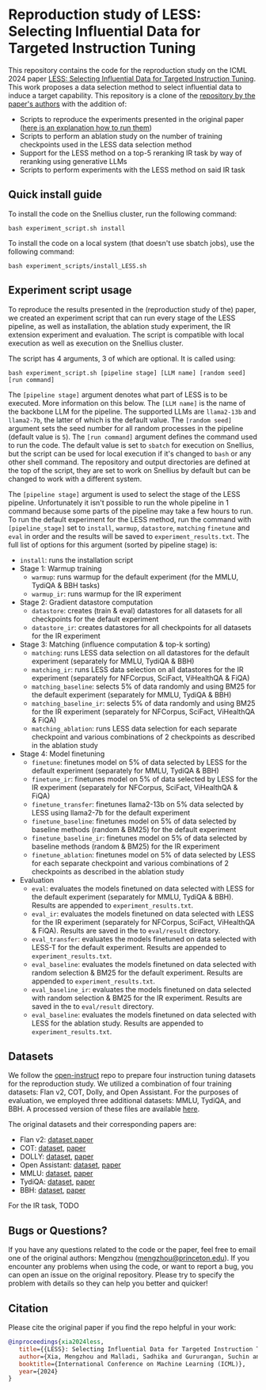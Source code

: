 # Reproduction study of LESS: Selecting Influential Data for Targeted Instruction Tuning

This repository contains the code for the reproduction study on the ICML 2024  paper [LESS: Selecting Influential Data for Targeted Instruction Tuning](https://arxiv.org/abs/2402.04333). This work proposes a data selection method to select influential data to induce a target capability. This repository is a clone of the [repository by the paper's authors](https://github.com/princeton-nlp/LESS) with the addition of:
- Scripts to reproduce the experiments presented in the original paper ([here is an explanation how to run them](#experiment-script-usage))
- Scripts to perform an ablation study on the number of training checkpoints used in the LESS data selection method
- Support for the LESS method on a top-5 reranking IR task by way of reranking using generative LLMs
- Scripts to perform experiments with the LESS method on said IR task

## Quick install guide

To install the code on the Snellius cluster, run the following command:

```
bash experiment_script.sh install
```

To install the code on a local system (that doesn't use sbatch jobs), use the following command:

```
bash experiment_scripts/install_LESS.sh
```

## Experiment script usage
To reproduce the results presented in the (reproduction study of the) paper, we created an experiment script that can run every stage of the LESS pipeline, as well as installation, the ablation study experiment, the IR extension experiment and evaluation. The script is compatible with local execution as well as execution on the Snellius cluster.

The script has 4 arguments, 3 of which are optional. It is called using:
```
bash experiment_script.sh [pipeline stage] [LLM name] [random seed] [run command] 
```

The `[pipeline stage]` argument denotes what part of LESS is to be executed. More information on this below. The `[LLM name]` is the name of the backbone LLM for the pipeline. The supported LLMs are `llama2-13b` and `llama2-7b`, the latter of which is the default value. The `[random seed]` argument sets the seed number for all random processes in the pipeline (default value is `5`). The `[run command]` argument defines the command used to run the code. The default value is set to `sbatch` for execution on Snellius, but the script can be used for local execution if it's changed to `bash` or any other shell command. The repository and output directories are defined at the top of the script, they are set to work on Snellius by default but can be changed to work with a different system.

The `[pipeline stage]` argument is used to select the stage of the LESS pipeline. Unfortunately it isn't possible to run the whole pipeline in 1 command because some parts of the pipeline may take a few hours to run. To run the default experiment for the LESS method, run the command with `[pipeline_stage]` set to `install`, `warmup`, `datastore`, `matching` `finetune` and `eval` in order and the results will be saved to `experiment_results.txt`. The full list of options for this argument (sorted by pipeline stage) is:

- `install`: runs the installation script
- Stage 1: Warmup training 
  * `warmup`: runs warmup for the default experiment (for the MMLU, TydiQA & BBH tasks)
  * `warmup_ir`: runs warmup for the IR experiment
- Stage 2: Gradient datastore computation
  * `datastore`: creates (train & eval) datastores for all datasets for all checkpoints for the default experiment
  * `datastore_ir`: creates datastores for all checkpoints for all datasets for the IR experiment
- Stage 3: Matching (influence computation & top-k sorting)
  * `matching`: runs LESS data selection on all datastores for the default experiment (separately for MMLU, TydiQA & BBH)
  * `matching_ir`: runs LESS data selection on all datastores for the IR experiment (separately for NFCorpus, SciFact, ViHealthQA & FiQA)
  * `matching_baseline`: selects 5% of data randomly and using BM25 for the default experiment (separately for MMLU, TydiQA & BBH)
  * `matching_baseline_ir`: selects 5% of data randomly and using BM25 for the IR experiment (separately for NFCorpus, SciFact, ViHealthQA & FiQA)
  * `matching_ablation`: runs LESS data selection for each separate checkpoint and various combinations of 2 checkpoints as described in the ablation study
- Stage 4: Model finetuning
  * `finetune`: finetunes model on 5% of data selected by LESS for the default experiment (separately for MMLU, TydiQA & BBH)
  * `finetune_ir`: finetunes model on 5% of data selected by LESS for the IR experiment (separately for NFCorpus, SciFact, ViHealthQA & FiQA)
  * `finetune_transfer`: finetunes llama2-13b on 5% data selected by LESS using llama2-7b for the default experiment
  * `finetune_baseline`: finetunes model on 5% of data selected by baseline methods (random & BM25) for the default experiment
  * `finetune_baseline_ir`: finetunes model on 5% of data selected by baseline methods (random & BM25) for the IR experiment
  * `finetune_ablation`: finetunes model on 5% of data selected by LESS for each separate checkpoint and various combinations of 2 checkpoints as described in the ablation study
- Evaluation
  * `eval`: evaluates the models finetuned on data selected with LESS for the default experiment (separately for MMLU, TydiQA & BBH). Results are appended to `experiment_results.txt`.
  * `eval_ir`: evaluates the models finetuned on data selected with LESS for the IR experiment (separately for NFCorpus, SciFact, ViHealthQA & FiQA). Results are saved in the to `eval/result` directory.
  * `eval_transfer`: evaluates the models finetuned on data selected with LESS-T for the default experiment. Results are appended to `experiment_results.txt`.
  * `eval_baseline`: evaluates the models finetuned on data selected with random selection & BM25 for the default experiment. Results are appended to `experiment_results.txt`.
  * `eval_baseline_ir`: evaluates the models finetuned on data selected with random selection & BM25 for the IR experiment. Results are saved in the to `eval/result` directory.
  * `eval_baseline`: evaluates the models finetuned on data selected with LESS for the ablation study. Results are appended to `experiment_results.txt`.

## Datasets
We follow the [open-instruct](https://github.com/allenai/open-instruct?tab=readme-ov-file#dataset-preparation) repo to prepare four instruction tuning datasets for the reproduction study. We utilized a combination of four training datasets: Flan v2, COT, Dolly, and Open Assistant. For the purposes of evaluation, we employed three additional datasets: MMLU, TydiQA, and BBH. A processed version of these files are available [here](https://huggingface.co/datasets/princeton-nlp/less_data).

The original datasets and their corresponding papers are:
- Flan v2: [dataset](https://github.com/google-research/FLAN/tree/main/flan/v2#download),[paper](https://arxiv.org/abs/2301.13688)
- COT: [dataset](https://huggingface.co/datasets/kaist-ai/CoT-Collection), [paper](https://arxiv.org/abs/2305.14045)
- DOLLY: [dataset](https://huggingface.co/datasets/databricks/databricks-dolly-15k), [paper](https://www.databricks.com/blog/2023/04/12/dolly-first-open-commercially-viable-instruction-tuned-llm)
- Open Assistant: [dataset](https://huggingface.co/datasets/OpenAssistant/oasst1), [paper](https://arxiv.org/abs/2304.07327)
- MMLU: [dataset](https://huggingface.co/datasets/cais/mmlu), [paper](https://arxiv.org/abs/2009.03300v3)
- TydiQA: [dataset](https://github.com/google-research-datasets/tydiqa), [paper](https://arxiv.org/abs/2003.05002)
- BBH: [dataset](https://github.com/suzgunmirac/BIG-Bench-Hard), [paper](https://arxiv.org/abs/2210.09261)

For the IR task, TODO 

## Bugs or Questions?
If you have any questions related to the code or the paper, feel free to email one of the original authors: Mengzhou (mengzhou@princeton.edu). If you encounter any problems when using the code, or want to report a bug, you can open an issue on the original repository. Please try to specify the problem with details so they can help you better and quicker!

## Citation
Please cite the original paper if you find the repo helpful in your work:

```bibtex
@inproceedings{xia2024less,
   title={{LESS}: Selecting Influential Data for Targeted Instruction Tuning},
   author={Xia, Mengzhou and Malladi, Sadhika and Gururangan, Suchin and Arora, Sanjeev and Chen, Danqi},
   booktitle={International Conference on Machine Learning (ICML)},
   year={2024}
}
```




